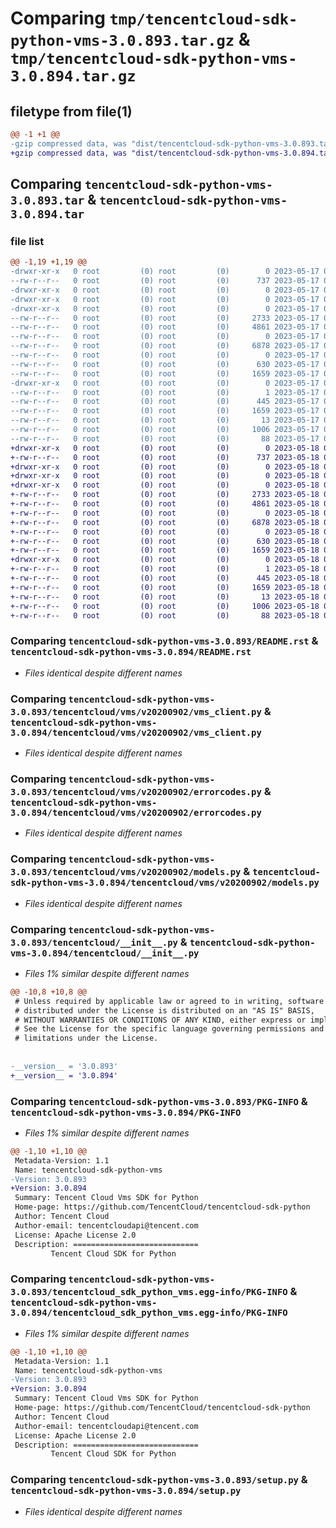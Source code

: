 # Comparing `tmp/tencentcloud-sdk-python-vms-3.0.893.tar.gz` & `tmp/tencentcloud-sdk-python-vms-3.0.894.tar.gz`

## filetype from file(1)

```diff
@@ -1 +1 @@
-gzip compressed data, was "dist/tencentcloud-sdk-python-vms-3.0.893.tar", last modified: Wed May 17 03:44:52 2023, max compression
+gzip compressed data, was "dist/tencentcloud-sdk-python-vms-3.0.894.tar", last modified: Thu May 18 00:41:39 2023, max compression
```

## Comparing `tencentcloud-sdk-python-vms-3.0.893.tar` & `tencentcloud-sdk-python-vms-3.0.894.tar`

### file list

```diff
@@ -1,19 +1,19 @@
-drwxr-xr-x   0 root         (0) root         (0)        0 2023-05-17 03:44:52.000000 tencentcloud-sdk-python-vms-3.0.893/
--rw-r--r--   0 root         (0) root         (0)      737 2023-05-17 03:44:52.000000 tencentcloud-sdk-python-vms-3.0.893/README.rst
-drwxr-xr-x   0 root         (0) root         (0)        0 2023-05-17 03:44:52.000000 tencentcloud-sdk-python-vms-3.0.893/tencentcloud/
-drwxr-xr-x   0 root         (0) root         (0)        0 2023-05-17 03:44:52.000000 tencentcloud-sdk-python-vms-3.0.893/tencentcloud/vms/
-drwxr-xr-x   0 root         (0) root         (0)        0 2023-05-17 03:44:52.000000 tencentcloud-sdk-python-vms-3.0.893/tencentcloud/vms/v20200902/
--rw-r--r--   0 root         (0) root         (0)     2733 2023-05-17 03:44:52.000000 tencentcloud-sdk-python-vms-3.0.893/tencentcloud/vms/v20200902/vms_client.py
--rw-r--r--   0 root         (0) root         (0)     4861 2023-05-17 03:44:52.000000 tencentcloud-sdk-python-vms-3.0.893/tencentcloud/vms/v20200902/errorcodes.py
--rw-r--r--   0 root         (0) root         (0)        0 2023-05-17 03:44:52.000000 tencentcloud-sdk-python-vms-3.0.893/tencentcloud/vms/v20200902/__init__.py
--rw-r--r--   0 root         (0) root         (0)     6878 2023-05-17 03:44:52.000000 tencentcloud-sdk-python-vms-3.0.893/tencentcloud/vms/v20200902/models.py
--rw-r--r--   0 root         (0) root         (0)        0 2023-05-17 03:44:52.000000 tencentcloud-sdk-python-vms-3.0.893/tencentcloud/vms/__init__.py
--rw-r--r--   0 root         (0) root         (0)      630 2023-05-17 03:44:52.000000 tencentcloud-sdk-python-vms-3.0.893/tencentcloud/__init__.py
--rw-r--r--   0 root         (0) root         (0)     1659 2023-05-17 03:44:52.000000 tencentcloud-sdk-python-vms-3.0.893/PKG-INFO
-drwxr-xr-x   0 root         (0) root         (0)        0 2023-05-17 03:44:52.000000 tencentcloud-sdk-python-vms-3.0.893/tencentcloud_sdk_python_vms.egg-info/
--rw-r--r--   0 root         (0) root         (0)        1 2023-05-17 03:44:52.000000 tencentcloud-sdk-python-vms-3.0.893/tencentcloud_sdk_python_vms.egg-info/dependency_links.txt
--rw-r--r--   0 root         (0) root         (0)      445 2023-05-17 03:44:52.000000 tencentcloud-sdk-python-vms-3.0.893/tencentcloud_sdk_python_vms.egg-info/SOURCES.txt
--rw-r--r--   0 root         (0) root         (0)     1659 2023-05-17 03:44:52.000000 tencentcloud-sdk-python-vms-3.0.893/tencentcloud_sdk_python_vms.egg-info/PKG-INFO
--rw-r--r--   0 root         (0) root         (0)       13 2023-05-17 03:44:52.000000 tencentcloud-sdk-python-vms-3.0.893/tencentcloud_sdk_python_vms.egg-info/top_level.txt
--rw-r--r--   0 root         (0) root         (0)     1006 2023-05-17 03:44:52.000000 tencentcloud-sdk-python-vms-3.0.893/setup.py
--rw-r--r--   0 root         (0) root         (0)       88 2023-05-17 03:44:52.000000 tencentcloud-sdk-python-vms-3.0.893/setup.cfg
+drwxr-xr-x   0 root         (0) root         (0)        0 2023-05-18 00:41:39.000000 tencentcloud-sdk-python-vms-3.0.894/
+-rw-r--r--   0 root         (0) root         (0)      737 2023-05-18 00:41:38.000000 tencentcloud-sdk-python-vms-3.0.894/README.rst
+drwxr-xr-x   0 root         (0) root         (0)        0 2023-05-18 00:41:39.000000 tencentcloud-sdk-python-vms-3.0.894/tencentcloud/
+drwxr-xr-x   0 root         (0) root         (0)        0 2023-05-18 00:41:39.000000 tencentcloud-sdk-python-vms-3.0.894/tencentcloud/vms/
+drwxr-xr-x   0 root         (0) root         (0)        0 2023-05-18 00:41:39.000000 tencentcloud-sdk-python-vms-3.0.894/tencentcloud/vms/v20200902/
+-rw-r--r--   0 root         (0) root         (0)     2733 2023-05-18 00:41:38.000000 tencentcloud-sdk-python-vms-3.0.894/tencentcloud/vms/v20200902/vms_client.py
+-rw-r--r--   0 root         (0) root         (0)     4861 2023-05-18 00:41:38.000000 tencentcloud-sdk-python-vms-3.0.894/tencentcloud/vms/v20200902/errorcodes.py
+-rw-r--r--   0 root         (0) root         (0)        0 2023-05-18 00:41:38.000000 tencentcloud-sdk-python-vms-3.0.894/tencentcloud/vms/v20200902/__init__.py
+-rw-r--r--   0 root         (0) root         (0)     6878 2023-05-18 00:41:38.000000 tencentcloud-sdk-python-vms-3.0.894/tencentcloud/vms/v20200902/models.py
+-rw-r--r--   0 root         (0) root         (0)        0 2023-05-18 00:41:38.000000 tencentcloud-sdk-python-vms-3.0.894/tencentcloud/vms/__init__.py
+-rw-r--r--   0 root         (0) root         (0)      630 2023-05-18 00:41:38.000000 tencentcloud-sdk-python-vms-3.0.894/tencentcloud/__init__.py
+-rw-r--r--   0 root         (0) root         (0)     1659 2023-05-18 00:41:39.000000 tencentcloud-sdk-python-vms-3.0.894/PKG-INFO
+drwxr-xr-x   0 root         (0) root         (0)        0 2023-05-18 00:41:39.000000 tencentcloud-sdk-python-vms-3.0.894/tencentcloud_sdk_python_vms.egg-info/
+-rw-r--r--   0 root         (0) root         (0)        1 2023-05-18 00:41:39.000000 tencentcloud-sdk-python-vms-3.0.894/tencentcloud_sdk_python_vms.egg-info/dependency_links.txt
+-rw-r--r--   0 root         (0) root         (0)      445 2023-05-18 00:41:39.000000 tencentcloud-sdk-python-vms-3.0.894/tencentcloud_sdk_python_vms.egg-info/SOURCES.txt
+-rw-r--r--   0 root         (0) root         (0)     1659 2023-05-18 00:41:39.000000 tencentcloud-sdk-python-vms-3.0.894/tencentcloud_sdk_python_vms.egg-info/PKG-INFO
+-rw-r--r--   0 root         (0) root         (0)       13 2023-05-18 00:41:39.000000 tencentcloud-sdk-python-vms-3.0.894/tencentcloud_sdk_python_vms.egg-info/top_level.txt
+-rw-r--r--   0 root         (0) root         (0)     1006 2023-05-18 00:41:38.000000 tencentcloud-sdk-python-vms-3.0.894/setup.py
+-rw-r--r--   0 root         (0) root         (0)       88 2023-05-18 00:41:39.000000 tencentcloud-sdk-python-vms-3.0.894/setup.cfg
```

### Comparing `tencentcloud-sdk-python-vms-3.0.893/README.rst` & `tencentcloud-sdk-python-vms-3.0.894/README.rst`

 * *Files identical despite different names*

### Comparing `tencentcloud-sdk-python-vms-3.0.893/tencentcloud/vms/v20200902/vms_client.py` & `tencentcloud-sdk-python-vms-3.0.894/tencentcloud/vms/v20200902/vms_client.py`

 * *Files identical despite different names*

### Comparing `tencentcloud-sdk-python-vms-3.0.893/tencentcloud/vms/v20200902/errorcodes.py` & `tencentcloud-sdk-python-vms-3.0.894/tencentcloud/vms/v20200902/errorcodes.py`

 * *Files identical despite different names*

### Comparing `tencentcloud-sdk-python-vms-3.0.893/tencentcloud/vms/v20200902/models.py` & `tencentcloud-sdk-python-vms-3.0.894/tencentcloud/vms/v20200902/models.py`

 * *Files identical despite different names*

### Comparing `tencentcloud-sdk-python-vms-3.0.893/tencentcloud/__init__.py` & `tencentcloud-sdk-python-vms-3.0.894/tencentcloud/__init__.py`

 * *Files 1% similar despite different names*

```diff
@@ -10,8 +10,8 @@
 # Unless required by applicable law or agreed to in writing, software
 # distributed under the License is distributed on an "AS IS" BASIS,
 # WITHOUT WARRANTIES OR CONDITIONS OF ANY KIND, either express or implied.
 # See the License for the specific language governing permissions and
 # limitations under the License.
 
 
-__version__ = '3.0.893'
+__version__ = '3.0.894'
```

### Comparing `tencentcloud-sdk-python-vms-3.0.893/PKG-INFO` & `tencentcloud-sdk-python-vms-3.0.894/PKG-INFO`

 * *Files 1% similar despite different names*

```diff
@@ -1,10 +1,10 @@
 Metadata-Version: 1.1
 Name: tencentcloud-sdk-python-vms
-Version: 3.0.893
+Version: 3.0.894
 Summary: Tencent Cloud Vms SDK for Python
 Home-page: https://github.com/TencentCloud/tencentcloud-sdk-python
 Author: Tencent Cloud
 Author-email: tencentcloudapi@tencent.com
 License: Apache License 2.0
 Description: ============================
         Tencent Cloud SDK for Python
```

### Comparing `tencentcloud-sdk-python-vms-3.0.893/tencentcloud_sdk_python_vms.egg-info/PKG-INFO` & `tencentcloud-sdk-python-vms-3.0.894/tencentcloud_sdk_python_vms.egg-info/PKG-INFO`

 * *Files 1% similar despite different names*

```diff
@@ -1,10 +1,10 @@
 Metadata-Version: 1.1
 Name: tencentcloud-sdk-python-vms
-Version: 3.0.893
+Version: 3.0.894
 Summary: Tencent Cloud Vms SDK for Python
 Home-page: https://github.com/TencentCloud/tencentcloud-sdk-python
 Author: Tencent Cloud
 Author-email: tencentcloudapi@tencent.com
 License: Apache License 2.0
 Description: ============================
         Tencent Cloud SDK for Python
```

### Comparing `tencentcloud-sdk-python-vms-3.0.893/setup.py` & `tencentcloud-sdk-python-vms-3.0.894/setup.py`

 * *Files identical despite different names*

